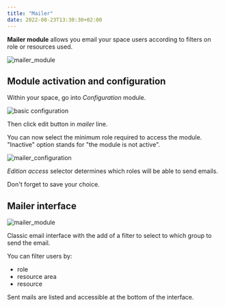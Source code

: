 ```yaml
---
title: "Mailer"
date: 2022-08-23T13:30:30+02:00
---
```


**Mailer module** allows you email your space users according to filters on role or resources used.

![mailer_module](../../../mailer_module_1.png)

## Module activation and configuration

Within your space, go into *Configuration* module.

![basic configuration](../../../basic_configuration_1.png)

Then click edit button in *mailer* line.

You can now select the minimum role required to access the module. "Inactive" option stands for "the module is not active".

![mailer_configuration](../../../mailer_module_0.png)

*Edition access* selector determines which roles will be able to send emails. 

Don't forget to save your choice.

## Mailer interface

![mailer_module](../../../mailer_module_2.png)

Classic email interface with the add of a filter to select to which group to send the email.

You can filter users by:

- role
- resource area
- resource

Sent mails are listed and accessible at the bottom of the interface.
